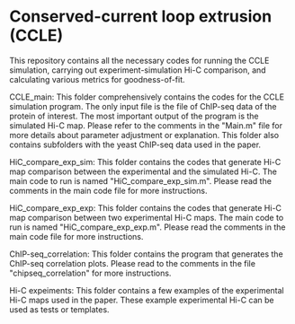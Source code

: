 # Conserved-current loop extrusion (CCLE)
This repository contains all the necessary codes for running the CCLE simulation, carrying out experiment-simulation Hi-C comparison, and calculating various metrics for goodness-of-fit.

CCLE_main:
This folder comprehensively contains the codes for the CCLE simulation program. 
The only input file is the file of ChIP-seq data of the protein of interest. The most important output of the program is the simulated Hi-C map.
Please refer to the comments in the "Main.m" file for more details about parameter adjustment or explanation.
This folder also contains subfolders with the yeast ChIP-seq data used in the paper.

HiC_compare_exp_sim:
This folder contains the codes that generate Hi-C map comparison between the experimental and the simulated Hi-C. 
The main code to run is named "HiC_compare_exp_sim.m".
Please read the comments in the main code file for more instructions.

HiC_compare_exp_exp:
This folder contains the codes that generate Hi-C map comparison between two experimental Hi-C maps. 
The main code to run is named "HiC_compare_exp_exp.m".
Please read the comments in the main code file for more instructions.

ChIP-seq_correlation:
This folder contains the program that generates the ChIP-seq correlation plots. 
Please read to the comments in the file "chipseq_correlation" for more instructions.

Hi-C expeiments:
This folder contains a few examples of the experimental Hi-C maps used in the paper. 
These example experimental Hi-C can be used as tests or templates.

